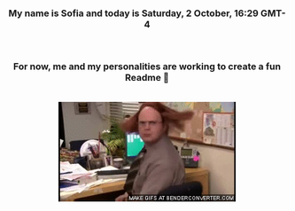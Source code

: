 


<div align="center">
<h3 >My name is Sofia and today is Saturday, 2 October, 16:29 GMT-4</h3><br>
<h3 >For now, me and my personalities are working to create a fun Readme 👋
</h3><br>
<img src='img/dwight.gif' alt='working...'/>
</div>
